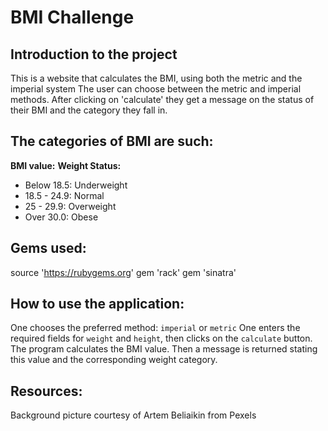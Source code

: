 # **BMI Challenge**

## Introduction to the project
This is a website that calculates the BMI, using both the metric and the imperial system
The user can choose between the metric and imperial methods.
After clicking on 'calculate' they get a message on the status of their BMI and the category they fall in.

## The categories of BMI are such:

**BMI value:**	     **Weight Status:**
* Below 18.5:	 Underweight
* 18.5 - 24.9:	 Normal
* 25 - 29.9:	   Overweight
* Over 30.0:	   Obese

## Gems used:
source 'https://rubygems.org'
gem 'rack'
gem 'sinatra'

## How to use the application:
One chooses the preferred method: `imperial` or `metric`
One enters the required fields for `weight` and `height`, then clicks on the `calculate` button.
The program calculates the BMI value.
Then a message is returned stating this value and the corresponding weight category.

## Resources:
Background picture courtesy of Artem Beliaikin from Pexels
